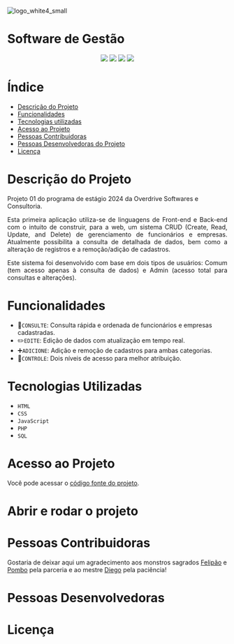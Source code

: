 ![logo_white4_small](https://github.com/user-attachments/assets/69f69df9-21dc-48ae-a09f-ad66cfb3aef2)
<h1>Software de Gestão</h1>


<p align="center">
  <img src="https://img.shields.io/badge/Início-Out/2024-blue"/>
  <img src="https://img.shields.io/badge/Lançamento-Dez/2024-green"/>
  <img src="https://img.shields.io/badge/Licensa-MIT-red"/>
  <img src="https://img.shields.io/badge/Versão-1.0-orange"/>
</p>


# Índice 
- [Descrição do Projeto](#descrição-do-projeto)
- [Funcionalidades](#funcionalidades)
- [Tecnologias utilizadas](#tecnologias-utilizadas)
- [Acesso ao Projeto](#acesso-ao-projeto)
- [Pessoas Contribuidoras](#pessoas-contribuidoras)
- [Pessoas Desenvolvedoras do Projeto](#pessoas-desenvolvedoras)
- [Licença](#licença)


# Descrição do Projeto
<p>
  Projeto 01 do programa de estágio 2024 da Overdrive Softwares e Consultoria.
</p>
<p align="justify">
  Esta primeira aplicação utiliza-se de linguagens de Front-end e Back-end com o intuito de construir, para a web, um sistema CRUD (Create, Read, Update, and Delete) de gerenciamento de funcionários e empresas. Atualmente possibilita a consulta de detalhada de dados, bem como a alteração de registros e a remoção/adição de cadastros. 
</p>
<p align="justify">
  Este sistema foi desenvolvido com base em dois tipos de usuários: Comum (tem acesso apenas à consulta de dados) e Admin (acesso total para consultas e alterações).
</p>


# Funcionalidades
- :mag_right:`CONSULTE`: Consulta rápida e ordenada de funcionários e empresas cadastradas.
- :pencil2:`EDITE`: Edição de dados com atualização em tempo real.
- :heavy_plus_sign:`ADICIONE`: Adição e remoção de cadastros para ambas categorias. 
- :small_red_triangle:`CONTROLE`: Dois níveis de acesso para melhor atribuição.


# Tecnologias Utilizadas
- ``HTML``
- ``CSS``
- ``JavaScript``
- ``PHP``
- ``SQL``


# Acesso ao Projeto
Você pode acessar o [código fonte do projeto](https://github.com/kaikem/OverCRUD).


# Abrir e rodar o projeto


# Pessoas Contribuidoras
Gostaria de deixar aqui um agradecimento aos monstros sagrados [Felipão](https://www.github.com/felipedegodoy16) e [Pombo](https://www.github.com/rpm) pela parceria e ao mestre [Diego](https://www.github.com/diegonegretto) pela paciência!


# Pessoas Desenvolvedoras


# Licença


